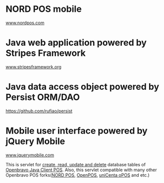# NORD POS mobile #
www.nordpos.com

# Java web application powered by Stripes Framework #
www.stripesframework.org

# Java data access object powered by Persist ORM/DAO #
https://github.com/rufiao/persist

# Mobile user interface powered by jQuery Mobile #
www.jquerymobile.com

This is servlet for [create, read, update and delete](http://en.wikipedia.org/wiki/Create,_read,_update_and_delete) database tables of [Openbravo Java Client POS](http://wiki.openbravo.com/wiki/Projects:POS/FAQ/javapos). Also, this servlet compatible with many other Openbravo POS forks([NORD POS](http://www.nordpos.com/), [OpenPOS](http://forge.openbravo.com/projects/Openpos), [uniCenta oPOS](http://sourceforge.net/projects/unicentaopos/) and etc.)
